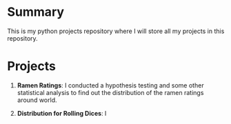# Summary 

This is my python projects repository where I will store all my projects in this repository. 

# Projects 

1. **Ramen Ratings**: I conducted a hypothesis testing and some other statistical analysis to find out the distribution of the ramen ratings around world. 

1. **Distribution for Rolling Dices**: I 

